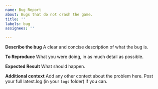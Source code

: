 ```yaml
---
name: Bug Report
about: Bugs that do not crash the game.
title: ''
labels: bug
assignees: ''

---
```


**Describe the bug**
A clear and concise description of what the bug is.

**To Reproduce**
What you were doing, in as much detail as possible.

**Expected Result**
What should happen.

**Additional context**
Add any other context about the problem here. Post your full latest.log (in your `logs` folder) if you can.
